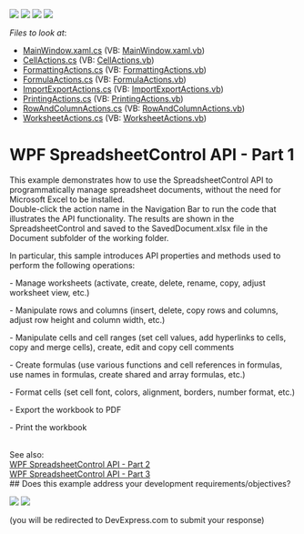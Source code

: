 <!-- default badges list -->
![](https://img.shields.io/endpoint?url=https://codecentral.devexpress.com/api/v1/VersionRange/128612894/21.1.5%2B)
[![](https://img.shields.io/badge/Open_in_DevExpress_Support_Center-FF7200?style=flat-square&logo=DevExpress&logoColor=white)](https://supportcenter.devexpress.com/ticket/details/E4938)
[![](https://img.shields.io/badge/📖_How_to_use_DevExpress_Examples-e9f6fc?style=flat-square)](https://docs.devexpress.com/GeneralInformation/403183)
[![](https://img.shields.io/badge/💬_Leave_Feedback-feecdd?style=flat-square)](#does-this-example-address-your-development-requirementsobjectives)
<!-- default badges end -->
<!-- default file list -->
*Files to look at*:

* [MainWindow.xaml.cs](./CS/SpreadsheetControl_WPF_API/MainWindow.xaml.cs) (VB: [MainWindow.xaml.vb](./VB/SpreadsheetControl_WPF_API/MainWindow.xaml.vb))
* [CellActions.cs](./CS/SpreadsheetControl_WPF_API/SpreadsheetActions/CellActions.cs) (VB: [CellActions.vb](./VB/SpreadsheetControl_WPF_API/SpreadsheetActions/CellActions.vb))
* [FormattingActions.cs](./CS/SpreadsheetControl_WPF_API/SpreadsheetActions/FormattingActions.cs) (VB: [FormattingActions.vb](./VB/SpreadsheetControl_WPF_API/SpreadsheetActions/FormattingActions.vb))
* [FormulaActions.cs](./CS/SpreadsheetControl_WPF_API/SpreadsheetActions/FormulaActions.cs) (VB: [FormulaActions.vb](./VB/SpreadsheetControl_WPF_API/SpreadsheetActions/FormulaActions.vb))
* [ImportExportActions.cs](./CS/SpreadsheetControl_WPF_API/SpreadsheetActions/ImportExportActions.cs) (VB: [ImportExportActions.vb](./VB/SpreadsheetControl_WPF_API/SpreadsheetActions/ImportExportActions.vb))
* [PrintingActions.cs](./CS/SpreadsheetControl_WPF_API/SpreadsheetActions/PrintingActions.cs) (VB: [PrintingActions.vb](./VB/SpreadsheetControl_WPF_API/SpreadsheetActions/PrintingActions.vb))
* [RowAndColumnActions.cs](./CS/SpreadsheetControl_WPF_API/SpreadsheetActions/RowAndColumnActions.cs) (VB: [RowAndColumnActions.vb](./VB/SpreadsheetControl_WPF_API/SpreadsheetActions/RowAndColumnActions.vb))
* [WorksheetActions.cs](./CS/SpreadsheetControl_WPF_API/SpreadsheetActions/WorksheetActions.cs) (VB: [WorksheetActions.vb](./VB/SpreadsheetControl_WPF_API/SpreadsheetActions/WorksheetActions.vb))
<!-- default file list end -->
# WPF SpreadsheetControl API - Part 1


<p>This example demonstrates how to use the SpreadsheetControl API to programmatically manage spreadsheet documents, without the need for Microsoft Excel to be installed. <br> Double-click the action name in the Navigation Bar to run the code that illustrates the API functionality. The results are shown in the SpreadsheetControl and saved to the SavedDocument.xlsx file in the Document subfolder of the working folder.</p>
<p>In particular, this sample introduces API properties and methods used to perform the following operations:</p>
<p>- Manage worksheets (activate, create, delete, rename, copy, adjust worksheet view, etc.)</p>
<p>- Manipulate rows and columns (insert, delete, copy rows and columns, adjust row height and column width, etc.)</p>
<p>- Manipulate cells and cell ranges (set cell values, add hyperlinks to cells, copy and merge cells), create, edit and copy cell comments</p>
<p>- Create formulas (use various functions and cell references in formulas, use names in formulas, create shared and array formulas, etc.)</p>
<p>- Format cells (set cell font, colors, alignment, borders, number format, etc.)</p>
<p>- Export the workbook to PDF</p>
<p>- Print the workbook</p>
<br> See also:<br><a href="https://www.devexpress.com/Support/Center/p/E4944">WPF SpreadsheetControl API - Part 2</a></br>
<a href="https://github.com/DevExpress-Examples/wpf-spreadsheetcontrol-api-part-3-t289419">WPF SpreadsheetControl API - Part 3</a>
<br/>
<!-- feedback -->
## Does this example address your development requirements/objectives?

[<img src="https://www.devexpress.com/support/examples/i/yes-button.svg"/>](https://www.devexpress.com/support/examples/survey.xml?utm_source=github&utm_campaign=wpf-spreadsheetcontrol-api-part-1&~~~was_helpful=yes) [<img src="https://www.devexpress.com/support/examples/i/no-button.svg"/>](https://www.devexpress.com/support/examples/survey.xml?utm_source=github&utm_campaign=wpf-spreadsheetcontrol-api-part-1&~~~was_helpful=no)

(you will be redirected to DevExpress.com to submit your response)
<!-- feedback end -->
